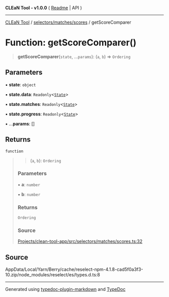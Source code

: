**CLEaN Tool - v1.0.0** ( [Readme](../../../../README.md) \| API )

***

[CLEaN Tool](../../../../modules.md) / [selectors/matches/scores](../README.md) / getScoreComparer

# Function: getScoreComparer()

> **getScoreComparer**(`state`, ...`params`): (`a`, `b`) => `Ordering`

## Parameters

▪ **state**: `object`

▪ **state.data**: `Readonly`\<[`State`](../../../../reducers/data/interfaces/State.md)\>

▪ **state.matches**: `Readonly`\<[`State`](../../../progress/progress/private/interfaces/State.md)\>

▪ **state.progress**: `Readonly`\<[`State`](../../../progress/progress/private/interfaces/State.md)\>

▪ ...**params**: []

## Returns

`function`

> > (`a`, `b`): `Ordering`
>
> ### Parameters
>
> ▪ **a**: `number`
>
> ▪ **b**: `number`
>
> ### Returns
>
> `Ordering`
>
> ### Source
>
> [Projects/clean-tool-app/src/selectors/matches/scores.ts:32](https://github.com/yuckyh/clean-tool-app/)
>

## Source

AppData/Local/Yarn/Berry/cache/reselect-npm-4.1.8-cad5f0a3f3-10.zip/node\_modules/reselect/es/types.d.ts:8

***

Generated using [typedoc-plugin-markdown](https://www.npmjs.com/package/typedoc-plugin-markdown) and [TypeDoc](https://typedoc.org/)
